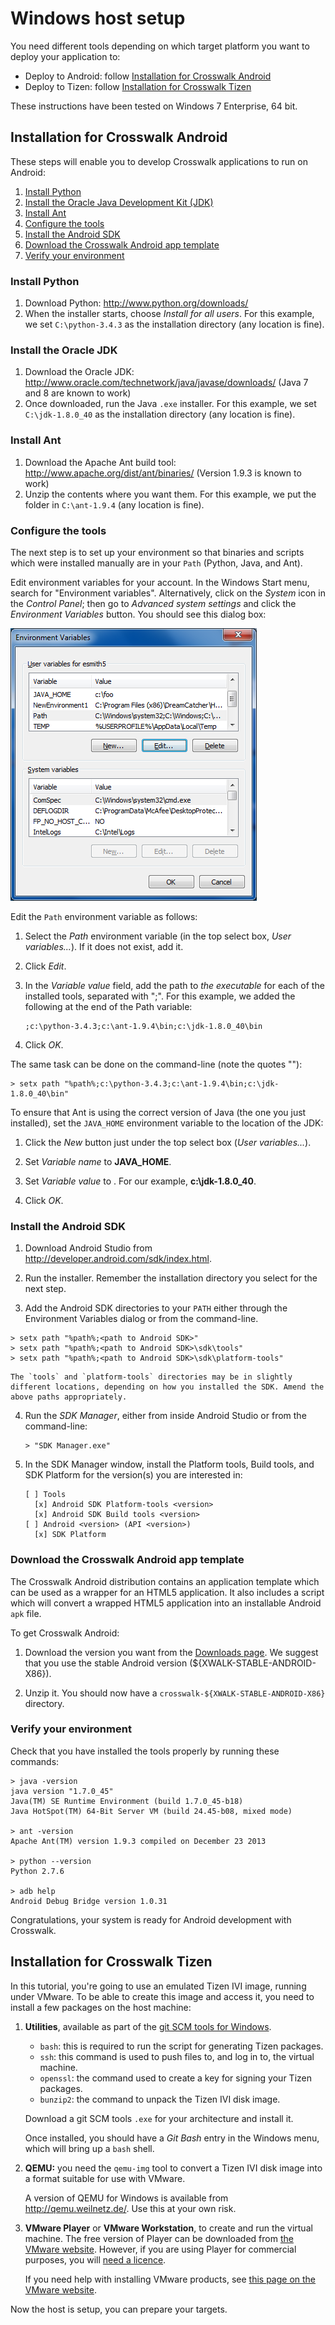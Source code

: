 # Windows host setup

You need different tools depending on which target platform you want to deploy your application to:

*   Deploy to Android: follow [Installation for Crosswalk Android](#Installation-for-Crosswalk-Android)
*   Deploy to Tizen: follow [Installation for Crosswalk Tizen](#Installation-for-Crosswalk-Tizen)

These instructions have been tested on Windows 7 Enterprise, 64 bit.

<h2 id="Installation-for-Crosswalk-Android">Installation for Crosswalk Android</h2>

These steps will enable you to develop Crosswalk applications to run on Android:

1.  [Install Python](#Install-Python)
2.  [Install the Oracle Java Development Kit (JDK)](#Install-the-Oracle-JDK)
3.  [Install Ant](#Install-Ant)
4.  [Configure the tools](#Configure-the-tools)
5.  [Install the Android SDK](#Install-the-Android-SDK)
6.  [Download the Crosswalk Android app template](#Download-the-Crosswalk-Android-app-template)
7.  [Verify your environment](#Verify-your-environment)

<h3 id="Install-Python">Install Python</h3>

1. Download Python: http://www.python.org/downloads/
2. When the installer starts, choose *Install for all users*.  For this example, we set `C:\python-3.4.3` as the installation directory (any location is fine).

<h3 id="Install-the-Oracle-JDK">Install the Oracle JDK</h3>

1.  Download the Oracle JDK: http://www.oracle.com/technetwork/java/javase/downloads/  (Java 7 and 8 are known to work)
2.  Once downloaded, run the Java <code>.exe</code> installer.  For this example, we set `C:\jdk-1.8.0_40` as the installation directory (any location is fine).

<h3 id="Install-Ant">Install Ant</h3>

1.  Download the Apache Ant build tool: http://www.apache.org/dist/ant/binaries/ (Version 1.9.3 is known to work)
2.  Unzip the contents where you want them.  For this example, we put the folder in `C:\ant-1.9.4` (any location is fine).

<h3 id="Configure-the-tools">Configure the tools</h3>

The next step is to set up your environment so that binaries and scripts which were installed manually are in your `Path` (Python, Java, and Ant).

Edit environment variables for your account. In the Windows Start menu, search for "Environment variables". Alternatively, click on the *System* icon in the *Control Panel*; then go to *Advanced system settings* and click the *Environment Variables* button. You should see this dialog box:

![Windows environment variables dialog](/assets/windows-env-variables.png)

Edit the `Path` environment variable as follows:

1.  Select the *Path* environment variable (in the top select box, *User variables...*).  If it does not exist, add it.

2.  Click *Edit*.

3.  In the *Variable value* field, add the path to *the executable* for each of the installed tools, separated with ";".  For this example, we added the following at the end of the Path variable:

        ;c:\python-3.4.3;c:\ant-1.9.4\bin;c:\jdk-1.8.0_40\bin

4.  Click *OK*.

The same task can be done on the command-line (note the quotes ""):
```
> setx path "%path%;c:\python-3.4.3;c:\ant-1.9.4\bin;c:\jdk-1.8.0_40\bin"
```

To ensure that Ant is using the correct version of Java (the one you just installed), set the `JAVA_HOME` environment variable to the location of the JDK:

1.  Click the *New* button just under the top select box (*User variables...*).

2.  Set *Variable name* to **JAVA_HOME**.

3.  Set *Variable value* to <root directory of JDK>.  For our example, **c:\jdk-1.8.0_40**.

4.  Click *OK*.

<h3 id="Install-the-Android-SDK">Install the Android SDK</h3>

1.  Download Android Studio from <a href='http://developer.android.com/sdk/index.html' target='_blank'>http://developer.android.com/sdk/index.html</a>.
2.  Run the installer.  Remember the installation directory you select for the next step.

3.  Add the Android SDK directories to your `PATH` either through the Environment Variables dialog or from the command-line. 
```
> setx path "%path%;<path to Android SDK>"
> setx path "%path%;<path to Android SDK>\sdk\tools"
> setx path "%path%;<path to Android SDK>\sdk\platform-tools"
```

    The `tools` and `platform-tools` directories may be in slightly different locations, depending on how you installed the SDK. Amend the above paths appropriately.

4.  Run the *SDK Manager*, either from inside Android Studio or from the command-line:

        > "SDK Manager.exe"

5.  In the SDK Manager window, install the Platform tools, Build tools, and SDK Platform for the version(s) you are interested in:

        [ ] Tools
          [x] Android SDK Platform-tools <version>
          [x] Android SDK Build tools <version>
        [ ] Android <version> (API <version>)
          [x] SDK Platform

<h3 id="Download-the-Crosswalk-Android-app-template">Download the Crosswalk Android app template</h3>

The Crosswalk Android distribution contains an application template which can be used as a wrapper for an HTML5 application. It also includes a script which will convert a wrapped HTML5 application into an installable Android `apk` file.

To get Crosswalk Android:

1.  Download the version you want from the [Downloads page](/documentation/downloads.html). We suggest that you use the stable Android version (${XWALK-STABLE-ANDROID-X86}).

2.  Unzip it. You should now have a `crosswalk-${XWALK-STABLE-ANDROID-X86}` directory.

<h3 id="Verify-your-environment">Verify your environment</h3>

Check that you have installed the tools properly by running these commands:

```
> java -version
java version "1.7.0_45"
Java(TM) SE Runtime Environment (build 1.7.0_45-b18)
Java HotSpot(TM) 64-Bit Server VM (build 24.45-b08, mixed mode)

> ant -version
Apache Ant(TM) version 1.9.3 compiled on December 23 2013

> python --version
Python 2.7.6

> adb help
Android Debug Bridge version 1.0.31
```

Congratulations, your system is ready for Android development with Crosswalk.

<h2 id="Installation-for-Crosswalk-Tizen">Installation for Crosswalk Tizen</h2>

In this tutorial, you're going to use an emulated Tizen IVI image, running under VMware. To be able to create this image and access it, you need to install a few packages on the host machine:

1. <a id="Utilities"></a>**Utilities**, available as part of the [git SCM tools for Windows](http://git-scm.com/download/win).

    <ul>
    <li><code>bash</code>: this is required to run the script for generating Tizen packages.</li>
    <li><code>ssh</code>: this command is used to push files to, and log in to, the virtual machine.</li>
    <li><code>openssl</code>: the command used to create a key for signing your Tizen packages.</li>
    <li><code>bunzip2</code>: the command to unpack the Tizen IVI disk image.</li>
    </ul>

    Download a git SCM tools `.exe` for your architecture and install it.

    Once installed, you should have a *Git Bash* entry in the Windows menu, which will bring up a `bash` shell.

2.  **QEMU:** you need the <code>qemu-img</code> tool to convert a Tizen IVI disk image into a format suitable for use with VMware.

    A version of QEMU for Windows is available from http://qemu.weilnetz.de/. Use this at your own risk.

3.  **VMware Player** or **VMware Workstation**, to create and run the virtual machine. The free version of Player can be downloaded from [the VMware website](https://my.vmware.com/web/vmware/free). However, if you are using Player for commercial purposes, you will [need a licence](http://store.vmware.com/buyplayerplus).

    If you need help with installing VMware products, see [this page on the VMware website](http://kb.vmware.com/selfservice/microsites/search.do?language=en_US&cmd=displayKC&externalId=2053973).

Now the host is setup, you can prepare your targets.
